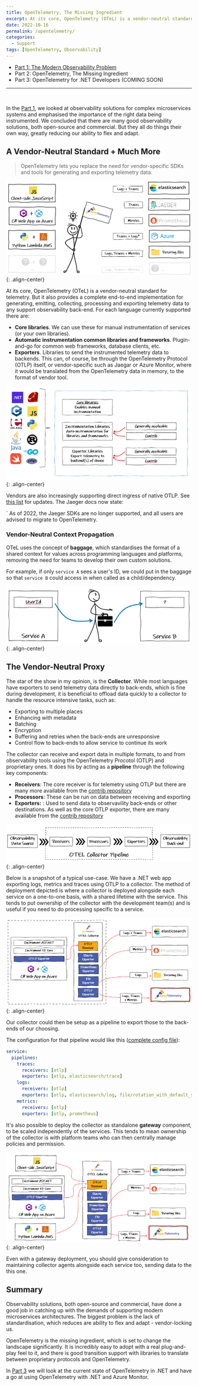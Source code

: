 ```yaml
---
title: OpenTelemetry, The Missing Ingredient
excerpt: At its core, OpenTelemetry (OTeL) is a vendor-neutral standard for telemetry. But it also provides a complete end-to-end implementation for generating, emitting, collecting, processing and exporting telemetry data to any support observability back-end. 
date: 2022-10-16
permalink: /opentelemetry/
categories:
  - Support
tags: [OpenTelemetry, Observability]
---
```


- [Part 1: The Modern Observability Problem](/opentelemetry-observability)
- Part 2: OpenTelemetry, The Missing Ingredient
- Part 3: OpenTelemetry for .NET Developers (COMING SOON)

----------------------------
<br/>

In the [Part 1](/opentelemetry-observability), we looked at observability solutions for complex microservices systems and emphasised the importance of the right data being instrumented. We concluded that there are many good observability solutions, both open-source and commercial. But they all do things their own way, greatly reducing our ability to flex and adapt.

## A Vendor-Neutral Standard + Much More

> OpenTelemetry lets you replace the need for vendor-specific SDKs and tools for generating and exporting telemetry data.

![image-center](/assets/images/opentelemetry/otel.png){: .align-center}

At its core, OpenTelemetry (OTeL) is a vendor-neutral standard for telemetry. But it also provides a complete end-to-end implementation for generating, emitting, collecting, processing and exporting telemetry data to any support observability back-end. For each language currently supported there are:

- **Core libraries**. We can use these for manual instrumentation of services (or your own libraries).
- **Automatic instrumentation common libraries and frameworks**. Plugin-and-go for common web frameworks, database clients, etc.
- **Exporters**. Libraries to send the instrumented telemetry data to backends. This can, of course, be through the OpenTelemetry Protocol (OTLP) itself, or  vendor-specific such as Jaegar or Azure Monitor, where it would be translated from the OpenTelemetry data in memory, to the format of vendor tool.

![image-center](/assets/images/opentelemetry/otel-libs.png){: .align-center}

Vendors are also increasingly supporting direct ingress of native OTLP. See [this list](https://opentelemetry.io/vendors/) for updates. The Jaeger docs now state:

` As of 2022, the Jaeger SDKs are no longer supported, and all users are advised to migrate to OpenTelemetry.

### Vendor-Neutral Context Propagation

OTeL uses the concept of **baggage**, which standardises the format of a shared context for values across programming languages and platforms, removing the need for teams to develop their own custom solutions.

For example, if only `service A` sees a user's ID, we could put in the baggage so that `service B` could access in when called as a child/dependency.

![image-center](/assets/images/opentelemetry/baggage.png){: .align-center}

## The Vendor-Neutral Proxy

The star of the show in my opinion, is the **Collector**. While most languages have exporters to send telemetry data directly to back-ends, which is fine during development, it is beneficial to offload data quickly to a collector to handle the resource intensive tasks, such as:

- Exporting to multiple places
- Enhancing with metadata
- Batching
- Encryption
- Buffering and retries when the back-ends are unresponsive
- Control flow to back-ends to allow service to continue its work

The collector can receive and export data in multiple formats, to and from observability tools using the OpenTelemetry Procotol (OTLP) and proprietary ones. It does his by acting as a **pipeline** through the following key components:

- **Receivers**: The core receiver is for telemetry using OTLP but there are many more available from the [contrib repository](https://github.com/open-telemetry/opentelemetry-collector-contrib/tree/main/receiver)
- **Processors**: These can be run on data between receiving and exporting
- **Exporters:** : Used to send data to observavility back-ends or other destinations. As well as the core OTLP exporter, there are many available from the [contrib repository](https://github.com/open-telemetry/opentelemetry-collector-contrib/tree/main/exporter)

![image-center](/assets/images/opentelemetry/pipeline.png){: .align-center}

Below is a snapshot of a typical use-case. We have a .NET web app exporting logs, metrics and traces using OTLP to a collector. The method of deployment depicted is where a collector is deployed alongside each service on a one-to-one basis, with a shared lifetime with the service. This tends to put ownership of the collector with the development team(s) and is useful if you need to do processing specific to a service.

![image-center](/assets/images/opentelemetry/collector2.png){: .align-center}

Our collector could then be setup as a pipeline to export those to the back-ends of our choosing.

The configuration for that pipeline would like this ([complete config file](https://gist.github.com/benbhall/04b3ec79b6a1934be586efbf06a0ef21)):

```yaml
service:
  pipelines:
    traces:
      receivers: [otlp]
      exporters: [otlp, elasticsearch/trace]
    logs:
      receivers: [otlp]
      exporters: [otlp, elasticsearch/log, file/rotation_with_default_settings]
    metrics:
      receivers: [otlp]
      exporters: [otlp, prometheus]
```

It's also possible to deploy the collector as standalone **gateway** component, to be scaled independently of the services. This tends to mean ownership of the collector is with platform teams who can then centrally manage policies and permission.

![image-center](/assets/images/opentelemetry/collector1.png){: .align-center}

Even with a gateway deployment, you should give consideration to maintaining collector agents alongside each service too, sending data to the this one.

## Summary

Observability solutions, both open-source and commercial, have done a good job in catching up with the demands of supporting modern microservices architectures. The biggest problem is the lack of standardisation, which reduces are ability to flex and adapt - vendor-locking us.

OpenTelemetry is the missing ingredient, which is set to change the landscape significantly. It is incredibly easy to adopt with a real plug-and-play feel to it, and there is good transition support with libraries to translate between proprietary protocols and OpenTelemetry.

In [Part 3](/opentelemetry-dotnet) we will look at the current state of OpenTelemetry in .NET and have a go at using OpenTelemetry with .NET and Azure Monitor.
